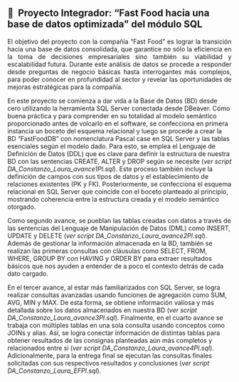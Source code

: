 <h2>🚀 &nbsp;Proyecto Integrador: “Fast Food hacia una base de datos optimizada" del módulo SQL</h2>

<p align="justify"> El objetivo del proyecto con la compañía “Fast Food” es lograr la transición hacia una base de datos consolidada, que garantice no sólo la eficiencia en la toma de decisiones empresariales sino también su viabilidad y escalabilidad futura. Durante este análisis de datos se procede a responder desde preguntas de negocio básicas hasta interrogantes más complejos, para poder conocer en profundidad al sector y revelar las oportunidades de mejoras estratégicas para la compañía.

En este proyecto se comienza a dar vida a la Base de Datos (BD) desde cero utilizando la herramienta SQL Server conectada desde DBeaver. Cómo buena práctica y para comprender en su totalidad al modelo semántico proporcionado antes de volcarlo en el software, se confecciona en primera instancia un boceto del esquema relacional y luego se procede a crear la BD “FastFoodDB” con nomenclatura Pascal case en SQL Server y las tablas esenciales según el modelo dado. Para esto, se emplea el Lenguaje de Definición de Datos (DDL) que es clave para definir la estructura de nuestra BD con las sentencias CREATE, ALTER y DROP según se necesite (<i>ver script DA_Constanzo_Laura_avance1PI.sql</i>). Este proceso también incluye la definición de campos con sus tipos de datos y el establecimiento de relaciones existentes (PK y FK). Posteriormente, se confecciona el esquema relacional en SQL Server que coincide con el boceto planteado al principio, mostrando coherencia entre la estructura creada y el modelo semántico otorgado.

Como segundo avance, se pueblan las tablas creadas con datos a través de las sentencias del Lenguaje de Manipulación de Datos (DML) como INSERT, UPDATE y DELETE  (<i>ver script DA_Constanzo_Laura_avance2PI.sql</i>). Además de gestionar la información almacenada en la BD, también se realizan las primeras consultas con cláusulas como SELECT, FROM, WHERE, GROUP BY con HAVING y ORDER BY para extraer resultados básicos que nos ayuden a entender de a poco el contexto detrás de cada dato cargado. 

En el tercer avance, al estar más familiarizados con SQL Server, se logra realizar consultas avanzadas usando funciones de agregación como SUM, AVG, MIN y MAX. De esta forma, se obtiene información valiosa y más detallada sobre los datos almacenados en nuestra BD (<i>ver script DA_Constanzo_Laura_avance3PI.sql</i>). Finalmente, en el cuarto avance se trabaja con múltiples tablas en una sola consulta usando conceptos como JOINs y alias. Así, se logra conectar información de distintas tablas para obtener resultados de las consignas planteadas aún más completos y relacionados entre sí (<i>ver script DA_Constanzo_Laura_avance4PI.sql</i>). Adicionalmente, para la entrega final se ejecutan las consultas finales solicitadas con sus respectivos resultados y conclusiones (<i>ver script DA_Constanzo_Laura_EFPI.sql</i>).
